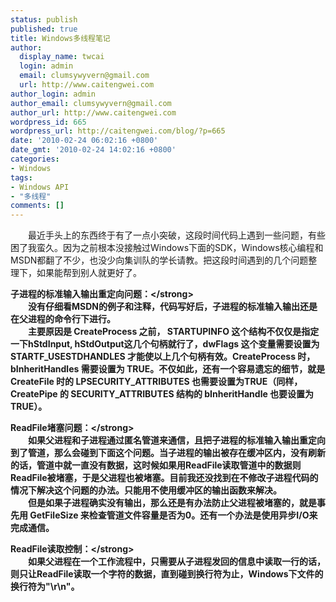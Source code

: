 ```yaml
---
status: publish
published: true
title: Windows多线程笔记
author:
  display_name: twcai
  login: admin
  email: clumsywyvern@gmail.com
  url: http://www.caitengwei.com
author_login: admin
author_email: clumsywyvern@gmail.com
author_url: http://www.caitengwei.com
wordpress_id: 665
wordpress_url: http://caitengwei.com/blog/?p=665
date: '2010-02-24 06:02:16 +0800'
date_gmt: '2010-02-24 14:02:16 +0800'
categories:
- Windows
tags:
- Windows API
- "多线程"
comments: []
---
```

<p>　　最近手头上的东西终于有了一点小突破，这段时间代码上遇到一些问题，有些困了我蛮久。因为之前根本没接触过Windows下面的SDK，Windows核心编程和MSDN都翻了不少，也没少向集训队的学长请教。把这段时间遇到的几个问题整理下，如果能帮到别人就更好了。</p>
<p><strong>子进程的标准输入输出重定向问题：<&#47;strong><br />
　　没有仔细看MSDN的例子和注释，代码写好后，子进程的标准输入输出还是在父进程的命令行下进行。<br />
　　主要原因是 CreateProcess 之前， STARTUPINFO 这个结构不仅仅是指定一下hStdInput, hStdOutput这几个句柄就行了，dwFlags 这个变量需要设置为 STARTF_USESTDHANDLES 才能使以上几个句柄有效。CreateProcess 时，bInheritHandles 需要设置为 TRUE。不仅如此，还有一个容易遗忘的细节，就是 CreateFile 时的 LPSECURITY_ATTRIBUTES 也需要设置为TRUE（同样，CreatePipe 的 SECURITY_ATTRIBUTES 结构的 bInheritHandle 也要设置为TRUE）。</p>
<p><strong>ReadFile堵塞问题：<&#47;strong><br />
　　如果父进程和子进程通过匿名管道来通信，且把子进程的标准输入输出重定向到了管道，那么会碰到下面这个问题。当子进程的输出被存在缓冲区内，没有刷新的话，管道中就一直没有数据，这时候如果用ReadFile读取管道中的数据则ReadFile被堵塞，于是父进程也被堵塞。目前我还没找到在不修改子进程代码的情况下解决这个问题的办法。只能用不使用缓冲区的输出函数来解决。<br />
　　但是如果子进程确实没有输出，那么还是有办法防止父进程被堵塞的，就是事先用 GetFileSize 来检查管道文件容量是否为0。还有一个办法是使用异步I&#47;O来完成通信。</p>
<p><strong>ReadFile读取控制：<&#47;strong><br />
　　如果父进程在一个工作流程中，只需要从子进程发回的信息中读取一行的话，则只让ReadFile读取一个字符的数据，直到碰到换行符为止，Windows下文件的换行符为"\r\n"。</p>

